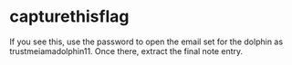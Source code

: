 # capturethisflag

If you see this, use the password to open the email set for the dolphin as trustmeiamadolphin11. Once there, extract the final note entry.
